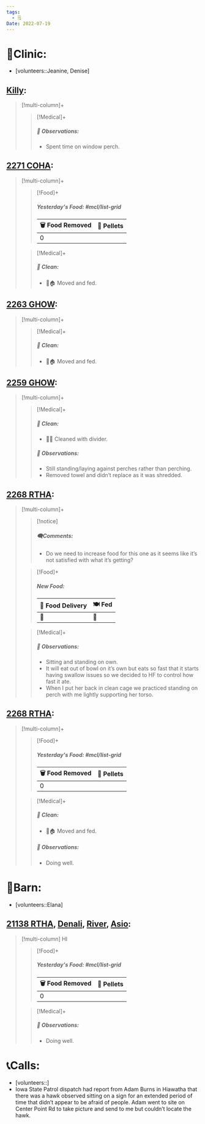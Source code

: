 ```yaml
---
tags:
  - 🗒️
Date: 2022-07-19
---
```


# 🏥Clinic:
- [volunteers::Jeanine, Denise]

## [Killy](../RARE%20Birds/Ed%20Birds/Killy.md):
> [!multi-column]+
>
>> [!Medical]+
>> ##### 🔭 Observations:
>> - Spent time on window perch.

## [2271 COHA](../RARE%20Birds/2271%20COHA.md):
> [!multi-column]+
>
>> [!Food]+
>> ##### Yesterday's Food: #mcl/list-grid
>> |🗑️ Food Removed| 💩 Pellets
>> |---|---|
>>|0|
>
>> [!Medical]+
>>##### 🫧 Clean:
>> - 🧼🏠 Moved and fed.

## [2263 GHOW](../RARE%20Birds/2263%20GHOW.md):
> [!multi-column]+
>
>> [!Medical]+
>>##### 🫧 Clean:
>> - 🧼🏠 Moved and fed.

## [2259 GHOW](../RARE%20Birds/2259%20GHOW.md):
> [!multi-column]+
>
>> [!Medical]+
>>##### 🫧 Clean:
>> - 🧼➗ Cleaned with divider.
>>
>> ##### 🔭 Observations:
>> - Still standing/laying against perches rather than perching.
>> - Removed towel and didn’t replace as it was shredded.

## [2268 RTHA](../RARE%20Birds/2268%20RTHA.md):
> [!multi-column]+
>
>> [!notice]
>> ##### 🗨️Comments:
>> - Do we need to increase food for this one as it seems like it’s not satisfied with what it’s getting? 
>
>> [!Food]+
>> ##### New Food:
>> |🚚 Food Delivery| 🍽️ Fed|
>> |---|---|
>>|🫱|🐀
>
>> [!Medical]+
>> ##### 🔭 Observations:
>> - Sitting and standing on own.
>> - It will eat out of bowl on it’s own but eats so fast that it starts having swallow issues so we decided to HF to control how fast it ate. 
>> - When I put her back in clean cage we practiced standing on perch with me lightly supporting her torso.

## [2268 RTHA](../RARE%20Birds/2268%20RTHA.md):
> [!multi-column]+
>
>> [!Food]+
>> ##### Yesterday's Food: #mcl/list-grid
>> |🗑️ Food Removed| 💩 Pellets
>> |---|---|
>>|0|
>
>> [!Medical]+
>>##### 🫧 Clean:
>> - 🧼🏠 Moved and fed.
>>
>> ##### 🔭 Observations:
>> - Doing well.

# 🏡Barn:
- [volunteers::Elana]

## [21138 RTHA](../RARE%20Birds/21138%20RTHA.md), [Denali](../RARE%20Birds/Ed%20Birds/Denali.md), [River](../RARE%20Birds/Ed%20Birds/River.md), [Asio](../RARE%20Birds/Ed%20Birds/Asio.md):
> [!multi-column] HI
>
>> [!Food]+
>> ##### Yesterday's Food: #mcl/list-grid
>> |🗑️ Food Removed| 💩 Pellets
>> |---|---|
>>|0|
>
>> [!Medical]+
>> ##### 🔭 Observations:
>> - Doing well.

# 📞Calls:
- [volunteers::]
- Iowa State Patrol dispatch had report from Adam Burns in Hiawatha that there was a hawk observed sitting on a sign for an extended period of time that didn’t appear to be afraid of people. Adam went to site on Center Point Rd to take picture and send to me but couldn’t locate the hawk.
